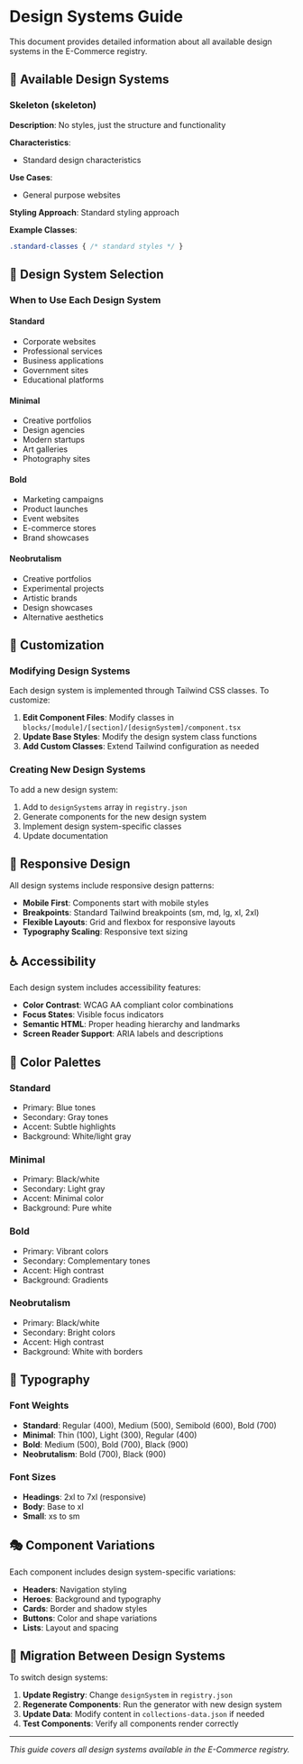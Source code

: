 # Design Systems Guide

This document provides detailed information about all available design systems in the E-Commerce registry.

## 🎨 Available Design Systems


### Skeleton (skeleton)

**Description**: No styles, just the structure and functionality

**Characteristics**:
- Standard design characteristics

**Use Cases**:
- General purpose websites

**Styling Approach**:
Standard styling approach

**Example Classes**:
```css
.standard-classes { /* standard styles */ }
```


## 🎯 Design System Selection

### When to Use Each Design System

#### Standard
- Corporate websites
- Professional services
- Business applications
- Government sites
- Educational platforms

#### Minimal
- Creative portfolios
- Design agencies
- Modern startups
- Art galleries
- Photography sites

#### Bold
- Marketing campaigns
- Product launches
- Event websites
- E-commerce stores
- Brand showcases

#### Neobrutalism
- Creative portfolios
- Experimental projects
- Artistic brands
- Design showcases
- Alternative aesthetics

## 🔧 Customization

### Modifying Design Systems

Each design system is implemented through Tailwind CSS classes. To customize:

1. **Edit Component Files**: Modify classes in `blocks/[module]/[section]/[designSystem]/component.tsx`
2. **Update Base Styles**: Modify the design system class functions
3. **Add Custom Classes**: Extend Tailwind configuration as needed

### Creating New Design Systems

To add a new design system:

1. Add to `designSystems` array in `registry.json`
2. Generate components for the new design system
3. Implement design system-specific classes
4. Update documentation

## 📱 Responsive Design

All design systems include responsive design patterns:

- **Mobile First**: Components start with mobile styles
- **Breakpoints**: Standard Tailwind breakpoints (sm, md, lg, xl, 2xl)
- **Flexible Layouts**: Grid and flexbox for responsive layouts
- **Typography Scaling**: Responsive text sizing

## ♿ Accessibility

Each design system includes accessibility features:

- **Color Contrast**: WCAG AA compliant color combinations
- **Focus States**: Visible focus indicators
- **Semantic HTML**: Proper heading hierarchy and landmarks
- **Screen Reader Support**: ARIA labels and descriptions

## 🎨 Color Palettes

### Standard
- Primary: Blue tones
- Secondary: Gray tones
- Accent: Subtle highlights
- Background: White/light gray

### Minimal
- Primary: Black/white
- Secondary: Light gray
- Accent: Minimal color
- Background: Pure white

### Bold
- Primary: Vibrant colors
- Secondary: Complementary tones
- Accent: High contrast
- Background: Gradients

### Neobrutalism
- Primary: Black/white
- Secondary: Bright colors
- Accent: High contrast
- Background: White with borders

## 📐 Typography

### Font Weights
- **Standard**: Regular (400), Medium (500), Semibold (600), Bold (700)
- **Minimal**: Thin (100), Light (300), Regular (400)
- **Bold**: Medium (500), Bold (700), Black (900)
- **Neobrutalism**: Bold (700), Black (900)

### Font Sizes
- **Headings**: 2xl to 7xl (responsive)
- **Body**: Base to xl
- **Small**: xs to sm

## 🎭 Component Variations

Each component includes design system-specific variations:

- **Headers**: Navigation styling
- **Heroes**: Background and typography
- **Cards**: Border and shadow styles
- **Buttons**: Color and shape variations
- **Lists**: Layout and spacing

## 🔄 Migration Between Design Systems

To switch design systems:

1. **Update Registry**: Change `designSystem` in `registry.json`
2. **Regenerate Components**: Run the generator with new design system
3. **Update Data**: Modify content in `collections-data.json` if needed
4. **Test Components**: Verify all components render correctly

---

*This guide covers all design systems available in the E-Commerce registry.*
